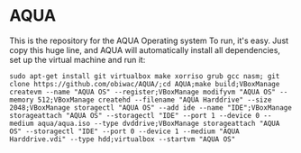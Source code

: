 # AQUA
This is the repository for the AQUA Operating system
To run, it's easy. Just copy this huge line, and AQUA will automatically install all dependencies, set up the virtual machine and run it:

`sudo apt-get install git virtualbox make xorriso grub gcc nasm; git clone https://github.com/obiwac/AQUA/;cd AQUA;make build;VBoxManage createvm --name "AQUA OS" --register;VBoxManage modifyvm "AQUA OS" --memory 512;VBoxManage createhd --filename "AQUA Harddrive" --size 2048;VBoxManage storagectl "AQUA OS" --add ide --name "IDE";VBoxManage storageattach "AQUA OS" --storagectl "IDE" --port 1 --device 0 --medium aqua/aqua.iso --type dvddrive;VBoxManage storageattach "AQUA OS" --storagectl "IDE" --port 0 --device 1 --medium "AQUA Harddrive.vdi" --type hdd;virtualbox --startvm "AQUA OS"`
